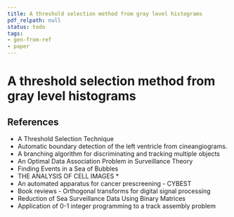 ```yaml
---
title: A threshold selection method from gray level histograms
pdf_relpath: null
status: todo
tags:
- gen-from-ref
- paper
---
```


# A threshold selection method from gray level histograms

## References

- A Threshold Selection Technique
- Automatic boundary detection of the left ventricle from cineangiograms.
- A branching algorithm for discriminating and tracking multiple objects
- An Optimal Data Association Problem in Surveillance Theory
- Finding Events in a Sea of Bubbles
- THE ANALYSIS OF CELL IMAGES *
- An automated apparatus for cancer prescreening - CYBEST
- Book reviews - Orthogonal transforms for digital signal processing
- Reduction of Sea Surveillance Data Using Binary Matrices
- Application of 0-1 integer programming to a track assembly problem
